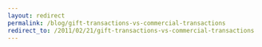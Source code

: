 ```yaml
---
layout: redirect
permalink: /blog/gift-transactions-vs-commercial-transactions
redirect_to: /2011/02/21/gift-transactions-vs-commercial-transactions
---
```

